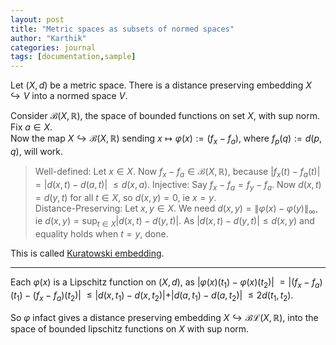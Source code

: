 ```yaml
---
layout: post
title: "Metric spaces as subsets of normed spaces"
author: "Karthik"
categories: journal
tags: [documentation,sample]
---
```


Let ${ (X, d) }$ be a metric space. There is a distance preserving embedding ${ X \hookrightarrow V }$ into a normed space ${ V .}$ 

Consider ${ \mathcal{B}(X, \mathbb{R}) },$ the space of bounded functions on set ${ X },$ with sup norm. Fix ${ a \in X }.$   
Now the map ${ X \hookrightarrow \mathcal{B}(X, \mathbb{R}) }$ sending ${ x \mapsto \varphi(x) := ( f _x - f _a ) },$ where ${ f _p (q) := d(p,q) },$ will work.   
> Well-defined: Let ${ x \in X }.$ Now ${ f _x - f _a \in \mathcal{B}(X, \mathbb{R}) },$ because ${ \vert f _x (t) - f _a (t) \vert }$ ${ = \vert d(x,t) - d(a,t) \vert }$ ${ \leq d(x,a) }.$ 
> Injective: Say ${ f _{x} - f _a = f _{y} - f _{a} }.$ Now ${ d(x,t) = d(y,t) }$ for all ${ t \in X },$ so ${ d(x,y) = 0 ,}$ ie ${ x=y }.$  
> Distance-Preserving: Let ${ x, y \in X }.$ We need ${ d(x,y) = \lVert \varphi (x) - \varphi(y) \rVert _{\infty} },$ ie ${ d(x,y) = \sup _{t \in X} \vert d(x,t) - d(y,t) \vert }.$ As ${ \vert d(x,t) - d(y,t) \vert \leq d(x,y) }$ and equality holds when ${ t = y },$ done. 

This is called [Kuratowski embedding](https://en.m.wikipedia.org/wiki/Kuratowski_embedding). 

---

Each ${ \varphi(x) }$ is a Lipschitz function on ${ (X,d) },$ as ${ \vert \varphi(x) (t _1) - \varphi(x) (t _2) \vert }$ ${ = \vert (f _x - f _a)(t _1) - (f _x - f _a)(t _2) \vert }$ ${ \leq \vert d(x, t _1) - d(x,t _2) \vert + \vert d(a, t _1) - d(a,t _2) \vert  }$ ${ \leq 2 d(t _1, t _2) }.$ 

So ${ \varphi }$ infact gives a distance preserving embedding ${ X \hookrightarrow \mathcal{BL}(X, \mathbb{R}) },$ into the space of bounded  lipschitz functions on ${ X }$ with sup norm.

